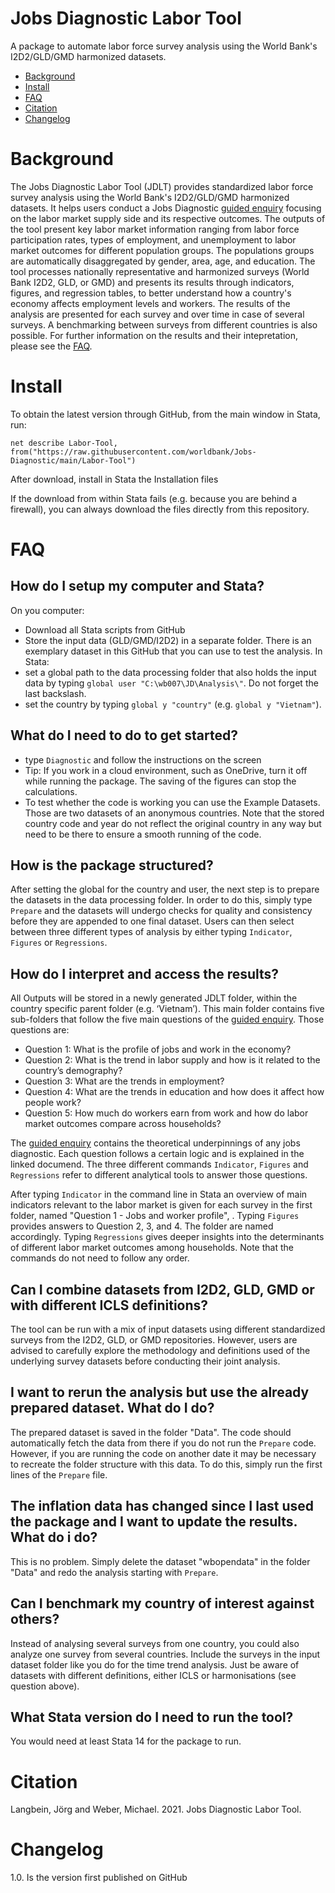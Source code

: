 # Jobs Diagnostic Labor Tool 
A package to automate labor force survey analysis using the World Bank's I2D2/GLD/GMD harmonized datasets.

- [Background](https://github.com/worldbank/Jobs-Diagnostic/tree/main/Labor-Tool/README.md#Background)
- [Install](https://github.com/worldbank/Jobs-Diagnostic/tree/main/Labor-Tool/README.md#Install)
- [FAQ](https://github.com/worldbank/Jobs-Diagnostic/tree/main/Labor-Tool/README.md#FAQ)
- [Citation](https://github.com/worldbank/Jobs-Diagnostic/tree/main/Labor-Tool/README.md#Citation)
- [Changelog](https://github.com/worldbank/Jobs-Diagnostic/tree/main/Labor-Tool/README.md#Changelog)

# Background
The Jobs Diagnostic Labor Tool (JDLT) provides standardized labor force survey analysis using the World Bank's I2D2/GLD/GMD harmonized datasets. It helps users conduct a Jobs Diagnostic [guided enquiry](https://openknowledge.worldbank.org/bitstream/handle/10986/33491/Theoretical-Underpinnings-of-Jobs-Diagnostics.pdf?sequence=1&isAllowed=y) focusing on the labor market supply side and its respective outcomes. The outputs of the tool present key labor market information ranging from labor force participation rates, types of employment, and unemployment to labor market outcomes for different population groups. The populations groups are automatically disaggregated by gender, area, age, and education. The tool processes nationally representative and harmonized surveys (World Bank I2D2, GLD, or GMD) and presents its results through indicators, figures, and regression tables, to better understand how a country's economy affects employment levels and workers. The results of the analysis are presented for each survey and over time in case of several surveys. A benchmarking between surveys from different countries is also possible. For further information on the results and their intepretation, please see the [FAQ](https://github.com/JoergLangbein/LM-Toolkit/blob/main/README.md#FAQ). 


# Install

To obtain the latest version through GitHub, from the main window in Stata, run:

```net describe Labor-Tool, from("https://raw.githubusercontent.com/worldbank/Jobs-Diagnostic/main/Labor-Tool")```

After download, install in Stata the Installation files

If the download from within Stata fails (e.g. because you are behind a firewall), you can always download the files directly from this repository. 


# FAQ
## How do I setup my computer and Stata?
On you computer:
- Download all Stata scripts from GitHub
- Store the input data (GLD/GMD/I2D2) in a separate folder. There is an exemplary dataset in this GitHub that you can use to test the analysis.
In Stata: 
- set a global path to the data processing folder that also holds the input data by typing `global user "C:\wb007\JD\Analysis\"`. Do not forget the last backslash.
- set the country by typing `global y "country"` (e.g. `global y "Vietnam"`). 

## What do I need to do to get started? 
- type `Diagnostic` and follow the instructions on the screen
- Tip: If you work in a cloud environment, such as OneDrive, turn it off while running the package. The saving of the figures can stop the calculations.
- To test whether the code is working you can use the Example Datasets. Those are two datasets of an anonymous countries. Note that the stored country code and year do not reflect the original country in any way but need to be there to ensure a smooth running of the code.  

## How is the package structured? 
After setting the global for the country and user, the next step is to prepare the datasets in the data processing folder. In order to do this, simply type `Prepare` and the datasets will undergo checks for quality and consistency before they are appended to one final dataset. Users can then select between three different types of analysis by either typing `Indicator`, `Figures` or `Regressions`.

## How do I interpret and access the results? 
All Outputs will be stored in a newly generated JDLT folder, within the country specific parent folder (e.g. ‘Vietnam’). This main folder contains five sub-folders that follow the five main questions of the [guided enquiry](https://openknowledge.worldbank.org/bitstream/handle/10986/33491/Theoretical-Underpinnings-of-Jobs-Diagnostics.pdf?sequence=1&isAllowed=y). Those questions are: 

- Question 1: What is the profile of jobs and work in the economy?
- Question 2: What is the trend in labor supply and how is it related to the country’s demography?
- Question 3: What are the trends in employment?
- Question 4: What are the trends in education and how does it affect how people work?
- Question 5: How much do workers earn from work and how do labor market outcomes compare across households?

The [guided enquiry](https://openknowledge.worldbank.org/bitstream/handle/10986/33491/Theoretical-Underpinnings-of-Jobs-Diagnostics.pdf?sequence=1&isAllowed=y) contains the theoretical underpinnings of any jobs diagnostic. Each question follows a certain logic and is explained in the linked documend. The three different commands `Indicator`, `Figures` and `Regressions` refer to different analytical tools to answer those questions. 

After typing `Indicator` in the command line in Stata an overview of main indicators relevant to the labor market is given for each survey in the first folder, named "Question 1 - Jobs and worker profile", .
Typing `Figures` provides answers to Question 2, 3, and 4. The folder are named accordingly. Typing `Regressions` gives deeper insights into the determinants of different labor market outcomes among households. Note that the commands do not need to follow any order. 


## Can I combine datasets from I2D2, GLD, GMD or with different ICLS definitions? 
The tool can be run with a mix of input datasets using different standardized surveys from the I2D2, GLD, or GMD repositories. However, users are advised to carefully explore the methodology and definitions used of the underlying survey datasets before conducting their joint analysis. 

## I want to rerun the analysis but use the already prepared dataset. What do I do? 
The prepared dataset is saved in the folder "Data". The code should automatically fetch the data from there if you do not run the `Prepare` code. However, if you are running the code on another date it may be necessary to recreate the folder structure with this data. To do this, simply run the first lines of the `Prepare` file. 

## The inflation data has changed since I last used the package and I want to update the results. What do i do? 
This is no problem. Simply delete the dataset "wbopendata" in the folder "Data" and redo the analysis starting with `Prepare`. 

## Can I benchmark my country of interest against others? 
Instead of analysing several surveys from one country, you could also analyze one survey from several countries. Include the surveys in the input dataset folder like you do for the time trend analysis. Just be aware of datasets with different definitions, either ICLS or harmonisations (see question above). 

## What Stata version do I need to run the tool? 
You would need at least Stata 14 for the package to run. 


# Citation 
Langbein, Jörg and Weber, Michael. 2021. Jobs Diagnostic Labor Tool. 


# Changelog
1.0. Is the version first published on GitHub







